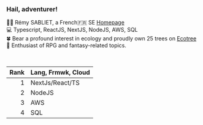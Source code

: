 
### Hail, adventurer!

 👦🏻  Rémy SABLIET, a French🇫🇷 SE [Homepage](https://remysab.com/)  
 💻  Typescript, ReactJS, NextJS, NodeJS, AWS, SQL  
 🍀  Bear a profound interest in ecology and proudly own 25 trees on [Ecotree](https://ecotree.green/)  
 🔮  Enthusiast of RPG and fantasy-related topics.  

<br>

| Rank | Lang, Frmwk, Cloud |
|-----:|--------------------|
|     1|  NextJs/React/TS   |
|     2|  NodeJS            |
|     3|  AWS               |
|     4|  SQL               |
